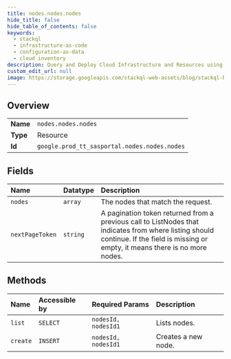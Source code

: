 ```yaml
---
title: nodes.nodes.nodes
hide_title: false
hide_table_of_contents: false
keywords:
  - stackql
  - infrastructure-as-code
  - configuration-as-data
  - cloud inventory
description: Query and Deploy Cloud Infrastructure and Resources using SQL
custom_edit_url: null
image: https://storage.googleapis.com/stackql-web-assets/blog/stackql-blog-post-featured-image.png
---
```

  
    

## Overview
<table><tbody>
<tr><td><b>Name</b></td><td><code>nodes.nodes.nodes</code></td></tr>
<tr><td><b>Type</b></td><td>Resource</td></tr>
<tr><td><b>Id</b></td><td><code>google.prod_tt_sasportal.nodes.nodes.nodes</code></td></tr>
</tbody></table>

## Fields
| Name | Datatype | Description |
|:-----|:---------|:------------|
| `nodes` | `array` | The nodes that match the request. |
| `nextPageToken` | `string` | A pagination token returned from a previous call to ListNodes that indicates from where listing should continue. If the field is missing or empty, it means there is no more nodes. |
## Methods
| Name | Accessible by | Required Params | Description |
|:-----|:--------------|:----------------|:------------|
| `list` | `SELECT` | `nodesId, nodesId1` | Lists nodes. |
| `create` | `INSERT` | `nodesId, nodesId1` | Creates a new node. |
